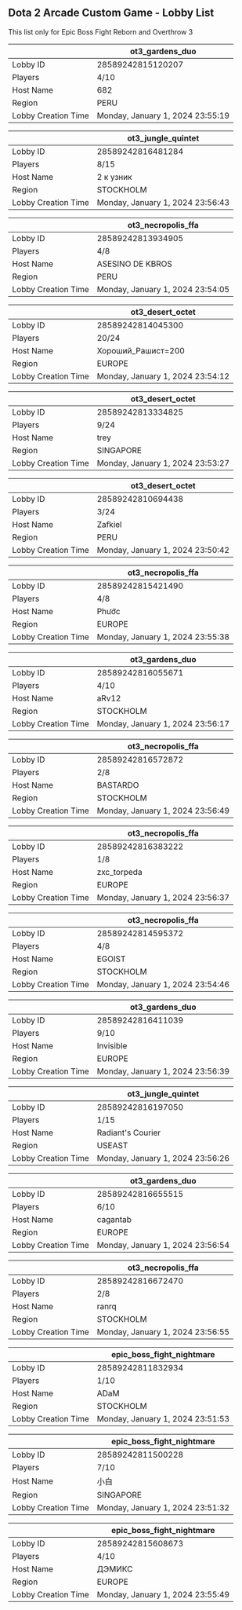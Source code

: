 ## Dota 2 Arcade Custom Game - Lobby List

This list only for Epic Boss Fight Reborn and Overthrow 3

|  | ot3_gardens_duo |
| ------ | ------ |
| Lobby ID | 28589242815120207 |
| Players | 4/10 |
| Host Name | 682 |
| Region | PERU |
| Lobby Creation Time | Monday, January 1, 2024 23:55:19 |


|  | ot3_jungle_quintet |
| ------ | ------ |
| Lobby ID | 28589242816481284 |
| Players | 8/15 |
| Host Name | 2 к узник |
| Region | STOCKHOLM |
| Lobby Creation Time | Monday, January 1, 2024 23:56:43 |


|  | ot3_necropolis_ffa |
| ------ | ------ |
| Lobby ID | 28589242813934905 |
| Players | 4/8 |
| Host Name | ASESINO DE KBROS |
| Region | PERU |
| Lobby Creation Time | Monday, January 1, 2024 23:54:05 |


|  | ot3_desert_octet |
| ------ | ------ |
| Lobby ID | 28589242814045300 |
| Players | 20/24 |
| Host Name | Хороший_Рашист=200 |
| Region | EUROPE |
| Lobby Creation Time | Monday, January 1, 2024 23:54:12 |


|  | ot3_desert_octet |
| ------ | ------ |
| Lobby ID | 28589242813334825 |
| Players | 9/24 |
| Host Name | trey |
| Region | SINGAPORE |
| Lobby Creation Time | Monday, January 1, 2024 23:53:27 |


|  | ot3_desert_octet |
| ------ | ------ |
| Lobby ID | 28589242810694438 |
| Players | 3/24 |
| Host Name | Zafkiel |
| Region | PERU |
| Lobby Creation Time | Monday, January 1, 2024 23:50:42 |


|  | ot3_necropolis_ffa |
| ------ | ------ |
| Lobby ID | 28589242815421490 |
| Players | 4/8 |
| Host Name | Phước |
| Region | EUROPE |
| Lobby Creation Time | Monday, January 1, 2024 23:55:38 |


|  | ot3_gardens_duo |
| ------ | ------ |
| Lobby ID | 28589242816055671 |
| Players | 4/10 |
| Host Name | aRv12 |
| Region | STOCKHOLM |
| Lobby Creation Time | Monday, January 1, 2024 23:56:17 |


|  | ot3_necropolis_ffa |
| ------ | ------ |
| Lobby ID | 28589242816572872 |
| Players | 2/8 |
| Host Name | BASTARDO |
| Region | STOCKHOLM |
| Lobby Creation Time | Monday, January 1, 2024 23:56:49 |


|  | ot3_necropolis_ffa |
| ------ | ------ |
| Lobby ID | 28589242816383222 |
| Players | 1/8 |
| Host Name | zxc_torpeda |
| Region | EUROPE |
| Lobby Creation Time | Monday, January 1, 2024 23:56:37 |


|  | ot3_necropolis_ffa |
| ------ | ------ |
| Lobby ID | 28589242814595372 |
| Players | 4/8 |
| Host Name | EGOIST |
| Region | STOCKHOLM |
| Lobby Creation Time | Monday, January 1, 2024 23:54:46 |


|  | ot3_gardens_duo |
| ------ | ------ |
| Lobby ID | 28589242816411039 |
| Players | 9/10 |
| Host Name | Invisible |
| Region | EUROPE |
| Lobby Creation Time | Monday, January 1, 2024 23:56:39 |


|  | ot3_jungle_quintet |
| ------ | ------ |
| Lobby ID | 28589242816197050 |
| Players | 1/15 |
| Host Name | Radiant's Courier |
| Region | USEAST |
| Lobby Creation Time | Monday, January 1, 2024 23:56:26 |


|  | ot3_gardens_duo |
| ------ | ------ |
| Lobby ID | 28589242816655515 |
| Players | 6/10 |
| Host Name | cagantab |
| Region | EUROPE |
| Lobby Creation Time | Monday, January 1, 2024 23:56:54 |


|  | ot3_necropolis_ffa |
| ------ | ------ |
| Lobby ID | 28589242816672470 |
| Players | 2/8 |
| Host Name | ranrq |
| Region | STOCKHOLM |
| Lobby Creation Time | Monday, January 1, 2024 23:56:55 |


|  | epic_boss_fight_nightmare |
| ------ | ------ |
| Lobby ID | 28589242811832934 |
| Players | 1/10 |
| Host Name | ADaM |
| Region | STOCKHOLM |
| Lobby Creation Time | Monday, January 1, 2024 23:51:53 |


|  | epic_boss_fight_nightmare |
| ------ | ------ |
| Lobby ID | 28589242811500228 |
| Players | 7/10 |
| Host Name | 小白 |
| Region | SINGAPORE |
| Lobby Creation Time | Monday, January 1, 2024 23:51:32 |


|  | epic_boss_fight_nightmare |
| ------ | ------ |
| Lobby ID | 28589242815608673 |
| Players | 4/10 |
| Host Name | ДЭМИКС |
| Region | EUROPE |
| Lobby Creation Time | Monday, January 1, 2024 23:55:49 |


